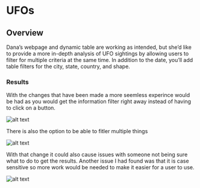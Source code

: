 # UFOs
 
## Overview
Dana’s webpage and dynamic table are working as intended, but she’d like to provide a more in-depth analysis of UFO sightings by allowing users to filter for multiple criteria at the same time. In addition to the date, you’ll add table filters for the city, state, country, and shape.

### Results

With the changes that have been made a more seemless experince would be had as you would get the information filter right away instead of having to click on a button.

![alt text](D:\School\Challenge\UFOs\UFOs\Images\fitlers.PNG)

There is also the option to be able to fitler multiple things

![alt text](D:\School\Challenge\UFOs\UFOs\Images\multiple_filters.PNG)

With that change it could also cause issues with someone not being sure what to do to get the results. Another issue I had found was that it is case sensitive so more work would be needed to make it easier for a user to use.

![alt text](D:\School\Challenge\UFOs\UFOs\Images\issue.PNG)
